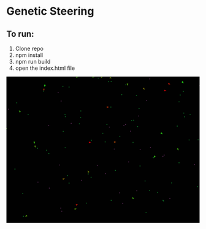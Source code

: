 # Genetic Steering

## To run:
1. Clone repo
2. npm install
3. npm run build
4. open the index.html file

![Screenshot](ss.png)
